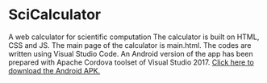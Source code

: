 # SciCalculator
A web calculator for scientific computation
The calculator is built on HTML, CSS and JS.
The main page of the calculator is main.html.
The codes are written using Visual Studio Code.
An Android version of the app has been prepared with Apache Cordova toolset of Visual Studio 2017.
<a href="https://github.com/AvikDas001/SciCalculator/blob/main/android-debug.apk">Click here to download the Android APK.</a>
